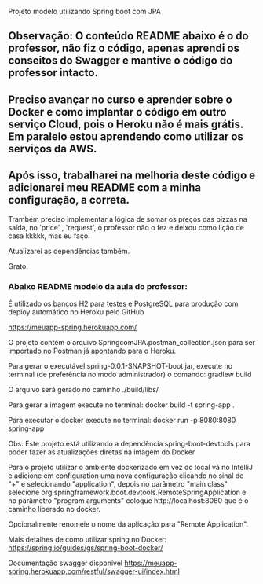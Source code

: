 Projeto modelo utilizando Spring boot com JPA

## Observação: O conteúdo README abaixo é o do professor, não fiz o código, apenas aprendi os conseitos do Swagger e mantive o código do professor intacto. <br/>
## Preciso avançar no curso e aprender sobre o Docker e como implantar o código em outro serviço Cloud, pois o Heroku não é mais grátis. Em paralelo estou aprendendo como utilizar os serviços da AWS.
## Após isso, trabalharei na melhoria deste código e adicionarei meu README com a minha configuração, a correta.

Trambém preciso implementar a lógica de somar os preços das pizzas na saída, no 'price' , 'request', o professor não o fez e deixou como lição de casa kkkkk, mas eu faço.

Atualizarei as dependências também.

Grato.

### Abaixo README modelo da aula do professor:

É utilizado os bancos H2 para testes e PostgreSQL para produção com deploy automático no Heroku pelo GitHub

https://meuapp-spring.herokuapp.com/

O projeto contém o arquivo SpringcomJPA.postman_collection.json para ser importado no Postman já apontando para o Heroku.

Para gerar o executável spring-0.0.1-SNAPSHOT-boot.jar, execute no terminal (de preferência no modo administrador) o comando: gradlew build

O arquivo será gerado no caminho ./build/libs/

Para gerar a imagem execute no terminal: docker build -t spring-app .

Para executar o docker execute no terminal: docker run -p 8080:8080 spring-app

Obs: Este projeto está utilizando a dependência spring-boot-devtools para poder fazer as atualizações diretas na imagem do Docker

Para o projeto utilizar o ambiente dockerizado em vez do local vá no IntelliJ e adicione em configuration uma nova configuração 
clicando no sinal de "+" e selecionando "application", depois no parâmetro "main class" selecione 
org.springframework.boot.devtools.RemoteSpringApplication e no parâmetro "program arguments" 
coloque http://localhost:8080 que é o caminho liberado no docker.

Opcionalmente renomeie o nome da aplicação para "Remote Application".

Mais detalhes de como utilizar spring no Docker: https://spring.io/guides/gs/spring-boot-docker/

Documentação swagger disponível https://meuapp-spring.herokuapp.com/restful/swagger-ui/index.html
